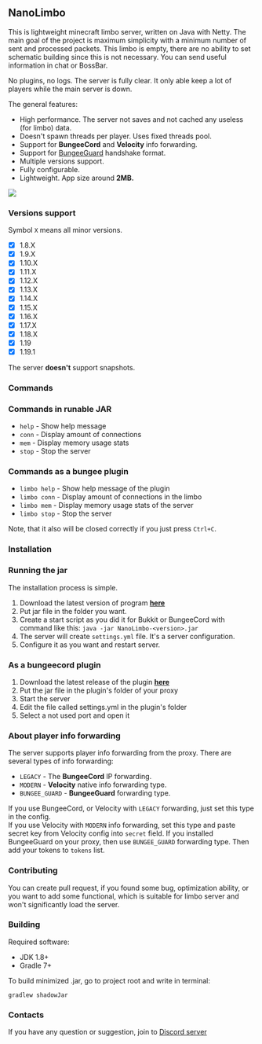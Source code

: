 ## NanoLimbo

This is lightweight minecraft limbo server, written on Java with Netty.
The main goal of the project is maximum simplicity with a minimum number of sent and processed packets.
This limbo is empty, there are no ability to set schematic building since 
this is not necessary. You can send useful information in chat or BossBar.

No plugins, no logs. The server is fully clear. It only able keep a lot of players while the main server is down.

The general features:
* High performance. The server not saves and not cached any useless (for limbo) data.
* Doesn't spawn threads per player. Uses fixed threads pool.
* Support for **BungeeCord** and **Velocity** info forwarding.
* Support for [BungeeGuard](https://www.spigotmc.org/resources/79601/) handshake format.
* Multiple versions support.
* Fully configurable.
* Lightweight. App size around **2MB.**

![](https://i.imgur.com/sT8p1Gz.png)

### Versions support

Symbol `X` means all minor versions.

- [x] 1.8.X
- [x] 1.9.X
- [x] 1.10.X
- [x] 1.11.X
- [x] 1.12.X
- [x] 1.13.X
- [x] 1.14.X
- [x] 1.15.X
- [x] 1.16.X
- [x] 1.17.X
- [x] 1.18.X
- [x] 1.19
- [x] 1.19.1

The server **doesn't** support snapshots.

### Commands

### Commands in runable JAR

* `help` - Show help message
* `conn` - Display amount of connections
* `mem` - Display memory usage stats
* `stop` - Stop the server

### Commands as a bungee plugin

* `limbo help` - Show help message of the plugin
* `limbo conn` - Display amount of connections in the limbo
* `limbo mem` - Display memory usage stats of the server
* `limbo stop` - Stop the server


Note, that it also will be closed correctly if you just press `Ctrl+C`.

### Installation

### Running the jar

The installation process is simple.

1. Download the latest version of program **[here](https://github.com/Angelillo15/BungeeNanoLimbo/actions)**
2. Put jar file in the folder you want.
3. Create a start script as you did it for Bukkit or BungeeCord with command like this:
`java -jar NanoLimbo-<version>.jar`
4. The server will create `settings.yml` file. It's a server configuration.
5. Configure it as you want and restart server.

### As a bungeecord plugin

1. Download the latest release of the plugin **[here](https://github.com/Angelillo15/BungeeNanoLimbo/actions)**
2. Put the jar file in the plugin's folder of your proxy
3. Start the server
4. Edit the file called settings.yml in the plugin's folder
5. Select a not used port and open it

### About player info forwarding

The server supports player info forwarding from the proxy. There are several types of info forwarding:

* `LEGACY` - The **BungeeCord** IP forwarding.
* `MODERN` - **Velocity** native info forwarding type.
* `BUNGEE_GUARD` - **BungeeGuard** forwarding type.

If you use BungeeCord, or Velocity with `LEGACY` forwarding, just set this type in the config.  
If you use Velocity with `MODERN` info forwarding, set this type and paste secret key from Velocity 
config into `secret` field.
If you installed BungeeGuard on your proxy, then use `BUNGEE_GUARD` forwarding type. 
Then add your tokens to `tokens` list.

### Contributing

You can create pull request, if you found some bug, optimization ability, or you want to add some functional, 
which is suitable for limbo server and won't significantly load the server.

### Building

Required software:

* JDK 1.8+
* Gradle 7+

To build minimized .jar, go to project root and write in terminal:

```
gradlew shadowJar
```

### Contacts

If you have any question or suggestion, join to [Discord server](https://discord.angelillo15.es/)
